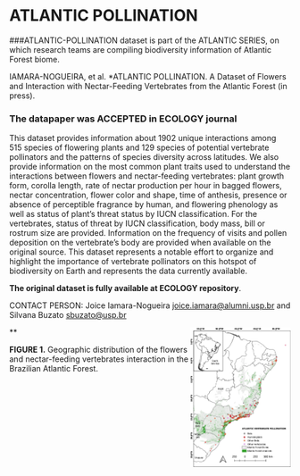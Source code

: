 # ATLANTIC POLLINATION

###ATLANTIC-POLLINATION dataset is part of the ATLANTIC SERIES, on which research teams are compiling biodiversity information of Atlantic Forest biome. 

IAMARA-NOGUEIRA, et al. *ATLANTIC POLLINATION. A Dataset of Flowers and Interaction with Nectar-Feeding Vertebrates from the Atlantic Forest (in press).


### The datapaper was ACCEPTED in ECOLOGY journal

This dataset provides information about 1902 unique interactions among 515 species of flowering plants and 129 species of potential vertebrate pollinators and the patterns of species diversity across latitudes. We also provide information on the most common plant traits used to understand the interactions between flowers and nectar-feeding vertebrates: plant growth form, corolla length, rate of nectar production per hour in bagged flowers, nectar concentration, flower color and shape, time of anthesis, presence or absence of perceptible fragrance by human, and flowering phenology as well as status of plant’s threat status by IUCN classification. For the vertebrates, status of threat by IUCN classification, body mass, bill or rostrum size are provided. Information on the frequency of visits and pollen deposition on the vertebrate’s body are provided when available on the original source. This dataset represents a notable effort to organize and highlight the importance of vertebrate pollinators on this hotspot of biodiversity on Earth and represents the data currently available.

**The original dataset is fully available at ECOLOGY repository**. 

CONTACT PERSON: Joice Iamara-Nogueira <joice.iamara@alumni.usp.br> and Silvana Buzato <sbuzato@usp.br>

**<img align="right" width="180" src="atlantic_vertebrates.jpg">

**FIGURE 1.** Geographic distribution of the flowers and nectar-feeding vertebrates interaction in the Brazilian Atlantic Forest. 
 
